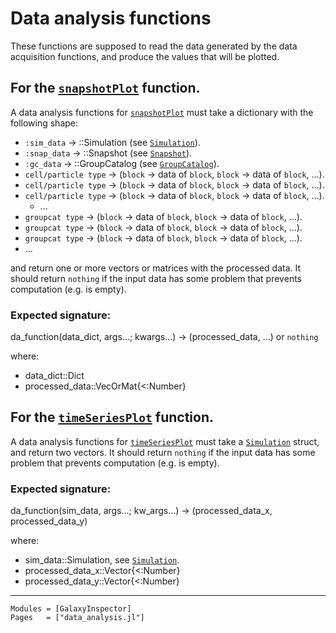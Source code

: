 # Data analysis functions

These functions are supposed to read the data generated by the data acquisition functions, and produce the values that will be plotted.

## For the [`snapshotPlot`](@ref) function.

A data analysis functions for [`snapshotPlot`](@ref) must take a dictionary with the following shape:

  + `:sim_data`          -> ::Simulation (see [`Simulation`](https://ezequiel92.github.io/GalaxyInspector/dev/api/constants/#GalaxyInspector.Simulation)).
  + `:snap_data`         -> ::Snapshot (see [`Snapshot`](https://ezequiel92.github.io/GalaxyInspector/dev/api/constants/#GalaxyInspector.Snapshot)).
  + `:gc_data`           -> ::GroupCatalog (see [`GroupCatalog`](https://ezequiel92.github.io/GalaxyInspector/dev/api/constants/#GalaxyInspector.GroupCatalog)).
  + `cell/particle type` -> (`block` -> data of `block`, `block` -> data of `block`, ...).
  + `cell/particle type` -> (`block` -> data of `block`, `block` -> data of `block`, ...).
  + `cell/particle type` -> (`block` -> data of `block`, `block` -> data of `block`, ...).
    + ...
  + `groupcat type`      -> (`block` -> data of `block`, `block` -> data of `block`, ...).
  + `groupcat type`      -> (`block` -> data of `block`, `block` -> data of `block`, ...).
  + `groupcat type`      -> (`block` -> data of `block`, `block` -> data of `block`, ...).
  + ...

and return one or more vectors or matrices with the processed data. It should return `nothing` if the input data has some problem that prevents computation (e.g. is empty).

### Expected signature:

  da\_function(data\_dict, args...; kwargs...) -> (processed\_data, ...)  or `nothing`

where:

  - data_dict::Dict
  - processed_data::VecOrMat{<:Number}


## For the [`timeSeriesPlot`](@ref) function.

A data analysis functions for [`timeSeriesPlot`](@ref) must take a [`Simulation`](https://ezequiel92.github.io/GalaxyInspector/dev/api/constants/#GalaxyInspector.Simulation) struct, and return two vectors. It should return `nothing` if the input data has some problem that prevents computation (e.g. is empty).

### Expected signature:

  da\_function(sim\_data, args...; kw\_args...) -> (processed\_data\_x, processed\_data\_y)

where:

  - sim_data::Simulation, see [`Simulation`](https://ezequiel92.github.io/GalaxyInspector/dev/api/constants/#GalaxyInspector.Simulation).
  - processed\_data\_x::Vector{<:Number}
  - processed\_data\_y::Vector{<:Number}

---

```@autodocs
Modules = [GalaxyInspector]
Pages   = ["data_analysis.jl"]
```
